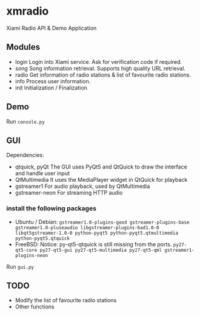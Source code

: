 # xmradio

Xiami Radio API & Demo Application

## Modules

* login Login into Xiami service. Ask for verification code if required.
* song Song information retrieval. Supports high quality URL retrieval.
* radio Get information of radio stations & list of favourite radio stations.
* info Process user information.
* init Initialization / Finalization

## Demo

Run `console.py`

## GUI
Dependencies:
* qtquick, pyQt  The GUI uses PyQt5 and QtQuick to draw the interface and handle user input
* QtMultimedia It uses the MediaPlayer widget in QtQuick for playback
* gstreamer1 For audio playback, used by QtMultimedia
* gstreamer-neon  For streaming HTTP audio
### install the following packages
* Ubuntu / Debian:
`gstreamer1.0-plugins-good gstreamer-plugins-base gstreamer1.0-pluseaudio libgstreamer-plugins-bad1.0-0 libqt5gstreamer-1.0-0 python-pyqt5 python-pyqt5.qtmultimedia python-pyqt5.qtquick`
* FreeBSD:
Notice: py-qt5-qtquick is still missing from the ports.
`py27-qt5-core py27-qt5-gui py27-qt5-multimedia py27-qt5-qml gstreamer1-plugins-neon`

Run `gui.py`

## TODO

* Modify the list of favourite radio stations
* Other functions
